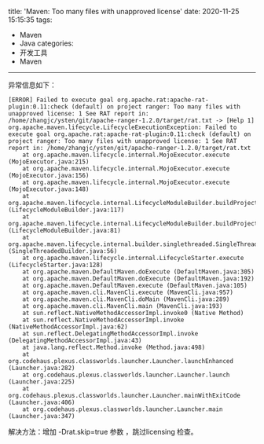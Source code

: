 title: 'Maven: Too many files with unapproved license'
date: 2020-11-25 15:15:35
tags:
- Maven
- Java
categories:
- 开发工具
- Maven
---

异常信息如下：

	[ERROR] Failed to execute goal org.apache.rat:apache-rat-plugin:0.11:check (default) on project ranger: Too many files with unapproved license: 1 See RAT report in: /home/zhangjc/ysten/git/apache-ranger-1.2.0/target/rat.txt -> [Help 1]
	org.apache.maven.lifecycle.LifecycleExecutionException: Failed to execute goal org.apache.rat:apache-rat-plugin:0.11:check (default) on project ranger: Too many files with unapproved license: 1 See RAT report in: /home/zhangjc/ysten/git/apache-ranger-1.2.0/target/rat.txt
	    at org.apache.maven.lifecycle.internal.MojoExecutor.execute (MojoExecutor.java:215)
	    at org.apache.maven.lifecycle.internal.MojoExecutor.execute (MojoExecutor.java:156)
	    at org.apache.maven.lifecycle.internal.MojoExecutor.execute (MojoExecutor.java:148)
	    at org.apache.maven.lifecycle.internal.LifecycleModuleBuilder.buildProject (LifecycleModuleBuilder.java:117)
	    at org.apache.maven.lifecycle.internal.LifecycleModuleBuilder.buildProject (LifecycleModuleBuilder.java:81)
	    at org.apache.maven.lifecycle.internal.builder.singlethreaded.SingleThreadedBuilder.build (SingleThreadedBuilder.java:56)
	    at org.apache.maven.lifecycle.internal.LifecycleStarter.execute (LifecycleStarter.java:128)
	    at org.apache.maven.DefaultMaven.doExecute (DefaultMaven.java:305)
	    at org.apache.maven.DefaultMaven.doExecute (DefaultMaven.java:192)
	    at org.apache.maven.DefaultMaven.execute (DefaultMaven.java:105)
	    at org.apache.maven.cli.MavenCli.execute (MavenCli.java:957)
	    at org.apache.maven.cli.MavenCli.doMain (MavenCli.java:289)
	    at org.apache.maven.cli.MavenCli.main (MavenCli.java:193)
	    at sun.reflect.NativeMethodAccessorImpl.invoke0 (Native Method)
	    at sun.reflect.NativeMethodAccessorImpl.invoke (NativeMethodAccessorImpl.java:62)
	    at sun.reflect.DelegatingMethodAccessorImpl.invoke (DelegatingMethodAccessorImpl.java:43)
	    at java.lang.reflect.Method.invoke (Method.java:498)
	    at org.codehaus.plexus.classworlds.launcher.Launcher.launchEnhanced (Launcher.java:282)
	    at org.codehaus.plexus.classworlds.launcher.Launcher.launch (Launcher.java:225)
	    at org.codehaus.plexus.classworlds.launcher.Launcher.mainWithExitCode (Launcher.java:406)
	    at org.codehaus.plexus.classworlds.launcher.Launcher.main (Launcher.java:347)
	   
解决方法：增加 -Drat.skip=true 参数 ，跳过licensing 检查。